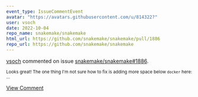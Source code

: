 ```yaml
---
event_type: IssueCommentEvent
avatar: "https://avatars.githubusercontent.com/u/814322?"
user: vsoch
date: 2022-10-04
repo_name: snakemake/snakemake
html_url: https://github.com/snakemake/snakemake/pull/1886
repo_url: https://github.com/snakemake/snakemake
---
```


<a href='https://github.com/vsoch' target='_blank'>vsoch</a> commented on issue <a href='https://github.com/snakemake/snakemake/pull/1886' target='_blank'>snakemake/snakemake#1886</a>.

<small>Looks great! The one thing I'm not sure how to fix is adding more space below `docker` here:...</small>

<a href='https://github.com/snakemake/snakemake/pull/1886' target='_blank'>View Comment</a>